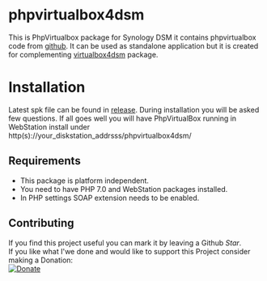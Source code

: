 # phpvirtualbox4dsm
This is PhpVirtualbox package for Synology DSM it contains phpvirtualbox code from [github](https://github.com/phpvirtualbox/phpvirtualbox). It can be used as standalone application but it is created for complementing [virtualbox4dsm](https://github.com/seba76/virtualbox4dsm/releases) package.

# Installation

Latest spk file can be found in [release](https://github.com/seba76/phpvirtualbox4dsm/releases). During installation you will be asked few questions. If all 
goes well you will have PhpVirtualBox running in WebStation install under http(s)://your_diskstation_addrsss/phpvirtualbox4dsm/

## Requirements
- This package is platform independent.
- You need to have PHP 7.0 and WebStation packages installed.
- In PHP settings SOAP extension needs to be enabled.

## Contributing

If you find this project useful you can mark it by leaving a Github *Star*.</br>
If you like what I'we done and would like to support this Project consider making a Donation:<br>
[![Donate](https://img.shields.io/badge/donate-PayPal-yellow.svg)](https://paypal.me/seba76/)

